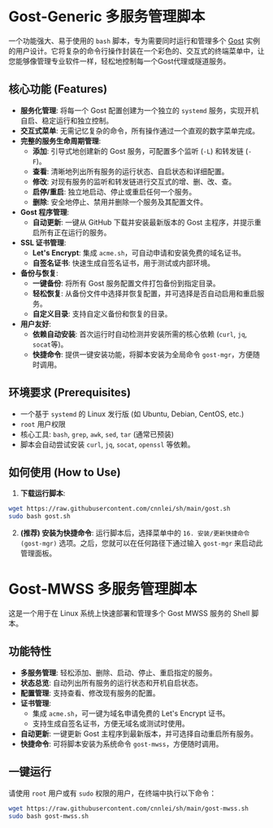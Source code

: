 # Gost-Generic 多服务管理脚本

一个功能强大、易于使用的 `bash` 脚本，专为需要同时运行和管理多个 [Gost](https://github.com/go-gost/gost) 实例的用户设计。它将复杂的命令行操作封装在一个彩色的、交互式的终端菜单中，让您能够像管理专业软件一样，轻松地控制每一个Gost代理或隧道服务。


## 核心功能 (Features)

- **服务化管理**: 将每一个 Gost 配置创建为一个独立的 `systemd` 服务，实现开机自启、稳定运行和独立控制。
- **交互式菜单**: 无需记忆复杂的命令，所有操作通过一个直观的数字菜单完成。
- **完整的服务生命周期管理**:
    - **添加**: 引导式地创建新的 Gost 服务，可配置多个监听 (`-L`) 和转发链 (`-F`)。
    - **查看**: 清晰地列出所有服务的运行状态、自启状态和详细配置。
    - **修改**: 对现有服务的监听和转发链进行交互式的增、删、改、查。
    - **启停/重启**: 独立地启动、停止或重启任何一个服务。
    - **删除**: 安全地停止、禁用并删除一个服务及其配置文件。
- **Gost 程序管理**:
    - **自动更新**: 一键从 GitHub 下载并安装最新版本的 Gost 主程序，并提示重启所有正在运行的服务。
- **SSL 证书管理**:
    - **Let's Encrypt**: 集成 `acme.sh`，可自动申请和安装免费的域名证书。
    - **自签名证书**: 快速生成自签名证书，用于测试或内部环境。
- **备份与恢复**:
    - **一键备份**: 将所有 Gost 服务配置文件打包备份到指定目录。
    - **轻松恢复**: 从备份文件中选择并恢复配置，并可选择是否自动启用和重启服务。
    - **自定义目录**: 支持自定义备份和恢复的目录。
- **用户友好**:
    - **依赖自动安装**: 首次运行时自动检测并安装所需的核心依赖 (`curl`, `jq`, `socat`等)。
    - **快捷命令**: 提供一键安装功能，将脚本安装为全局命令 `gost-mgr`，方便随时调用。

## 环境要求 (Prerequisites)

- 一个基于 `systemd` 的 Linux 发行版 (如 Ubuntu, Debian, CentOS, etc.)
- `root` 用户权限
- 核心工具: `bash`, `grep`, `awk`, `sed`, `tar` (通常已预装)
- 脚本会自动尝试安装 `curl`, `jq`, `socat`, `openssl` 等依赖。

## 如何使用 (How to Use)

1.  **下载运行脚本**:
```bash
wget https://raw.githubusercontent.com/cnnlei/sh/main/gost.sh
sudo bash gost.sh
```

2.  **(推荐) 安装为快捷命令**:
    运行脚本后，选择菜单中的 `16. 安装/更新快捷命令 (gost-mgr)` 选项。之后，您就可以在任何路径下通过输入 `gost-mgr` 来启动此管理面板。










# Gost-MWSS 多服务管理脚本

这是一个用于在 Linux 系统上快速部署和管理多个 Gost MWSS 服务的 Shell 脚本。

## 功能特性

-   **多服务管理**: 轻松添加、删除、启动、停止、重启指定的服务。
-   **状态总览**: 自动列出所有服务的运行状态和开机自启状态。
-   **配置管理**: 支持查看、修改现有服务的配置。
-   **证书管理**:
    -   集成 `acme.sh`，可一键为域名申请免费的 Let's Encrypt 证书。
    -   支持生成自签名证书，方便无域名或测试时使用。
-   **自动更新**: 一键更新 Gost 主程序到最新版本，并可选择自动重启所有服务。
-   **快捷命令**: 可将脚本安装为系统命令 `gost-mwss`，方便随时调用。

## 一键运行

请使用 `root` 用户或有 `sudo` 权限的用户，在终端中执行以下命令：

```bash
wget https://raw.githubusercontent.com/cnnlei/sh/main/gost-mwss.sh
sudo bash gost-mwss.sh
```

